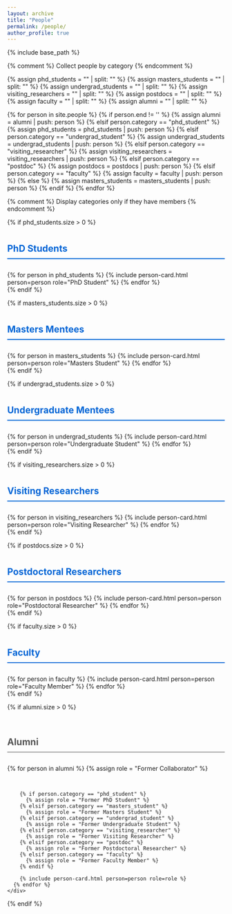 ```yaml
---
layout: archive
title: "People"
permalink: /people/
author_profile: true
---
```


<style>
  .people-grid {
    display: grid;
    grid-template-columns: repeat(auto-fill, minmax(300px, 1fr));
    gap: 30px;
    margin-top: 2em;
  }
  
  .person-card {
    display: flex;
    flex-direction: column;
    border-radius: 10px;
    box-shadow: 0 4px 8px rgba(0,0,0,0.1);
    overflow: hidden;
    transition: transform 0.3s ease, box-shadow 0.3s ease;
    background-color: #fff;
  }
  
  .person-card:hover {
    transform: translateY(-5px);
    box-shadow: 0 8px 16px rgba(0,0,0,0.2);
  }
  
  .person-image-container {
    width: 100%;
    padding-top: 20px;
    display: flex;
    justify-content: center;
  }
  
  .person-image {
    width: 150px;
    height: 150px;
    border-radius: 50%;
    object-fit: cover;
    border: 3px solid #f3f3f3;
  }
  
  .person-info {
    padding: 20px;
    flex-grow: 1;
    display: flex;
    flex-direction: column;
  }
  
  .person-name {
    font-size: 1.4em;
    margin-bottom: 5px;
    font-weight: bold;
    text-align: center;
  }
  
  .person-role {
    color: #666;
    margin-bottom: 15px;
    text-align: center;
    font-style: italic;
  }
  
  .person-details {
    display: flex;
    flex-direction: column;
    gap: 8px;
    margin-top: 10px;
  }
  
  .person-detail {
    display: flex;
    align-items: flex-start;
  }
  
  .detail-icon {
    margin-right: 10px;
    min-width: 20px;
    color: #0366d6;
  }
  
  .person-social {
    display: flex;
    justify-content: center;
    gap: 15px;
    margin-top: 15px;
  }
  
  .social-icon {
    color: #555;
    font-size: 1.2em;
    transition: color 0.3s ease;
  }
  
  .social-icon:hover {
    color: #0366d6;
  }
  
  .affiliation-tag {
    background-color: #f0f0f0;
    padding: 4px 8px;
    border-radius: 15px;
    font-size: 0.8em;
    margin-right: 5px;
    margin-bottom: 5px;
    display: inline-block;
  }
  
  .tags-container {
    margin-top: 10px;
    display: flex;
    flex-wrap: wrap;
  }
  
  .current-member {
    border-left: 4px solid #4CAF50;
  }
  
  .past-member {
    border-left: 4px solid #9E9E9E;
    opacity: 0.9;
  }
  
  .category-header {
    border-bottom: 2px solid #0366d6;
    padding-bottom: 10px;
    margin-top: 40px;
    margin-bottom: 20px;
    color: #0366d6;
  }
  
  .alumni-section {
    margin-top: 60px;
  }
  
  .alumni-header {
    border-bottom: 2px solid #9E9E9E;
    padding-bottom: 10px;
    margin-bottom: 20px;
    color: #555;
  }
</style>

{% include base_path %}

{% comment %}
Collect people by category
{% endcomment %}

{% assign phd_students = "" | split: "" %}
{% assign masters_students = "" | split: "" %}
{% assign undergrad_students = "" | split: "" %}
{% assign visiting_researchers = "" | split: "" %}
{% assign postdocs = "" | split: "" %}
{% assign faculty = "" | split: "" %}
{% assign alumni = "" | split: "" %}

{% for person in site.people %}
  {% if person.end != '' %}
    {% assign alumni = alumni | push: person %}
  {% elsif person.category == "phd_student" %}
    {% assign phd_students = phd_students | push: person %}
  {% elsif person.category == "undergrad_student" %}
    {% assign undergrad_students = undergrad_students | push: person %}
  {% elsif person.category == "visiting_researcher" %}
    {% assign visiting_researchers = visiting_researchers | push: person %}
  {% elsif person.category == "postdoc" %}
    {% assign postdocs = postdocs | push: person %}
  {% elsif person.category == "faculty" %}
    {% assign faculty = faculty | push: person %}
  {% else %}
    {% assign masters_students = masters_students | push: person %}
  {% endif %}
{% endfor %}

{% comment %}
Display categories only if they have members
{% endcomment %}

{% if phd_students.size > 0 %}
  <h2 class="category-header">PhD Students</h2>
  <div class="people-grid">
    {% for person in phd_students %}
      {% include person-card.html person=person role="PhD Student" %}
    {% endfor %}
  </div>
{% endif %}

{% if masters_students.size > 0 %}
  <h2 class="category-header">Masters Mentees</h2>
  <div class="people-grid">
    {% for person in masters_students %}
      {% include person-card.html person=person role="Masters Student" %}
    {% endfor %}
  </div>
{% endif %}

{% if undergrad_students.size > 0 %}
  <h2 class="category-header">Undergraduate Mentees</h2>
  <div class="people-grid">
    {% for person in undergrad_students %}
      {% include person-card.html person=person role="Undergraduate Student" %}
    {% endfor %}
  </div>
{% endif %}

{% if visiting_researchers.size > 0 %}
  <h2 class="category-header">Visiting Researchers</h2>
  <div class="people-grid">
    {% for person in visiting_researchers %}
      {% include person-card.html person=person role="Visiting Researcher" %}
    {% endfor %}
  </div>
{% endif %}

{% if postdocs.size > 0 %}
  <h2 class="category-header">Postdoctoral Researchers</h2>
  <div class="people-grid">
    {% for person in postdocs %}
      {% include person-card.html person=person role="Postdoctoral Researcher" %}
    {% endfor %}
  </div>
{% endif %}

{% if faculty.size > 0 %}
  <h2 class="category-header">Faculty</h2>
  <div class="people-grid">
    {% for person in faculty %}
      {% include person-card.html person=person role="Faculty Member" %}
    {% endfor %}
  </div>
{% endif %}

{% if alumni.size > 0 %}
  <div class="alumni-section">
    <h2 class="alumni-header">Alumni</h2>
    <div class="people-grid">
      {% for person in alumni %}
        {% assign role = "Former Collaborator" %}

        {% if person.category == "phd_student" %}
          {% assign role = "Former PhD Student" %}
        {% elsif person.category == "masters_student" %}
          {% assign role = "Former Masters Student" %}
        {% elsif person.category == "undergrad_student" %}
          {% assign role = "Former Undergraduate Student" %}
        {% elsif person.category == "visiting_researcher" %}
          {% assign role = "Former Visiting Researcher" %}
        {% elsif person.category == "postdoc" %}
          {% assign role = "Former Postdoctoral Researcher" %}
        {% elsif person.category == "faculty" %}
          {% assign role = "Former Faculty Member" %}
        {% endif %}
        
        {% include person-card.html person=person role=role %}
      {% endfor %}
    </div>
  </div>
{% endif %}
